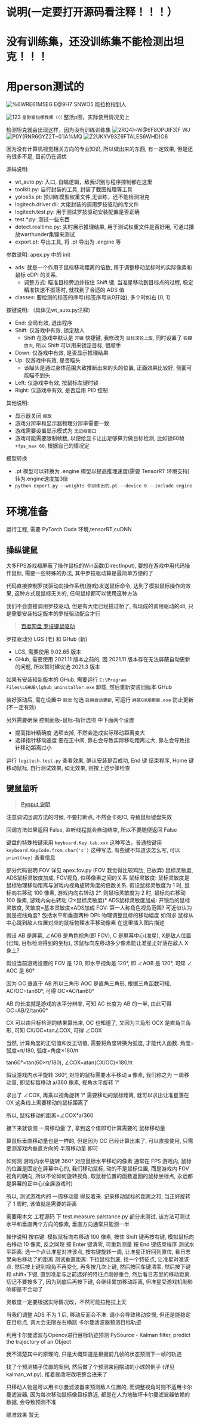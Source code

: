 # 说明(一定要打开源码看注释！！！）
# 没有训练集，还没训练集不能检测出坦克！！！
# 用person测试的
![%6WRE61M5EG E@9H7`SNWO5](https://user-images.githubusercontent.com/101955396/235575092-137cb391-bc70-4897-9cac-92996a9178ff.png)
能拉枪指到人

![123](https://user-images.githubusercontent.com/101955396/235646622-bdff5520-e61f-4691-92e6-28ce674a67df.png)
`星野爱指哪我哪（（（`                   整活p图，实际使用情况见上

检测坦克就会出现这样，因为没有训练训练集
![2RQ4)~W@6F8OPUIF3)F WJ](https://user-images.githubusercontent.com/101955396/235575351-2f84fc2f-37a6-4fcd-b1b0-43fb09fd540f.png)
![P0Y(RNR6GYZ2T$~$0`IA%MQ](https://user-images.githubusercontent.com/101955396/235575471-05ea3bd4-67bf-4828-9563-792ef1b67821.png)
![Z2UKYV93Z6FTALES6WHD)O6](https://user-images.githubusercontent.com/101955396/235575485-2aa5b5a7-eb90-4f8e-8207-a00f54b55cad.png)


因为没有计算机视觉相关方向的专业知识, 所以做出来的东西, 有一定效果, 但是还有很多不足, 目前仍在调优

源码说明:

- wt_auto.py: 入口, 自瞄逻辑，敌我识别与程序控制都在这里
- toolkit.py: 自行封装的工具, 封装了截图推理等工具
- yolos5s.pt: 预训练模型权重文件,无训练，还不能检测坦克
- logitech.driver.dll: 大佬封装的调用罗技驱动的库文件
- logitech.test.py: 用于测试罗技驱动安装配置是否正确
- test.*.py: 测试一些东西
- detect.realtime.py: 实时展示推理结果, 用于测试权重文件是否好用, 可通过播放warthunder集锦来测试
- export.pt: 导出工具, 将 .pt 导出为 .engine 等

参数说明: apex.py 中的 init

- ads: 就是一个作用于鼠标移动距离的倍数, 用于调整移动鼠标时的实际像素和鼠标 eDPI 的关系. 
  - 调整方式: 瞄准目标旁边并按住 Shift 键, 当准星移动到目标点的过程, 稳定精准快速不振荡时, 就找到了合适的 ADS 值
- classes: 要检测的标签的序号(标签序号从0开始), 多个时如右 [0, 1]

按键说明:        （具体见wt_auto.py注释)

- End: 全局有效, 退出程序
- Shift: 仅游戏中有效, 锁定敌人
  - Shift 在游戏中默认是 `开镜` 快捷键, 我修改为 `鼠标滚轮上旋`, 同时设置了 `右键放大`, 所以 Shift 可以用来锁定目标, 很顺手
- Down: 仅游戏中有效, 是否显示推理结果
- Up: 仅游戏中有效, 是否瞄头
  - 该瞄头是通过身体范围大致推断出来的头的位置, 正面效果比较好, 侧面可能瞄不到头
- Left: 仅游戏中有效, 按鼠标左键时锁
- Right: 仅游戏中有效, 是否启用 PID 控制

其他说明:

- 显示器关闭 `缩放`
- 游戏分辨率和显示器物理分辨率需要一致
- 游戏需要设置显示模式为 `无边框窗口`
- 游戏可能需要限制帧数, 以便给显卡让出足够算力做目标检测, 比如锁60帧 `+fps_max 60`, 根据自己的情况定

模型转换

- .pt 模型可以转换为 .engine 模型以提高推理速度(需要 TensorRT 环境支持)           转为.engine速度加3倍
- `python export.py --weights 你训练出的.pt --device 0 --include engine`

# 环境准备

运行工程, 需要 PyTorch Cuda 环境,tensorRT,cuDNN



## 操纵键鼠

大多FPS游戏都屏蔽了操作鼠标的Win函数(DirectInput), 要想在游戏中用代码操作鼠标, 需要一些特殊的办法, 其中罗技驱动算是最简单方便的了

代码直接控制罗技驱动向操作系统(游戏)发送鼠标命令, 达到了模拟鼠标操作的效果, 这种方式是鼠标无关的, 任何鼠标都可以使用这种方法

我们不会直接调用罗技驱动, 但是有大佬已经搭过桥了, 有现成的调用驱动的dll, 只是需要安装指定版本的罗技驱动配合才行

> [百度网盘 罗技键鼠驱动](https://pan.baidu.com/s/1VkE2FQrNEOOkW6tCOLZ-kw?pwd=yh3s)

罗技驱动分 LGS (老) 和 GHub (新)

- LGS, 需要使用 9.02.65 版本
- GHub, 需要使用 2021.11 版本之前的, 因 2021.11 版本存在无法屏蔽自动更新的问题, 所以暂时建议选 2021.3 版本

如果有安装较新版本的 GHub, 需要运行 `C:\Program Files\LGHUB\lghub_uninstaller.exe` 卸载, 然后重新安装旧版本 GHub

装好驱动后, 需在设置中 `取消` 勾选 `启用自动更新`, 可运行 `屏蔽GHUB更新.exe` 防止更新(不一定有效)

另外需要确保 控制面板-鼠标-指针选项 中下面两个设置

- 提高指针精确度 选项去掉, 不然会造成实际移动距离变大
- 选择指针移动速度 要在正中间, 靠右会导致实际移动距离过大, 靠左会导致指针移动距离过小

运行 `logitech.test.py` 查看效果, 确认安装是否成功, End 键 结束程序, Home 键 移动鼠标, 自行测试效果, 如无效果, 则按上述步骤检查

## 键鼠监听

> [Pynput 说明](https://pypi.org/project/pynput/)

注意调试回调方法的时候, 不要打断点, 不然会卡死IO, 导致鼠标键盘失效

回调方法如果返回 False, 监听线程就会自动结束, 所以不要随便返回 False

键盘的特殊按键采用 `keyboard.Key.tab.xxx` 这种写法，普通按键用 `keyboard.KeyCode.from_char('c')` 这种写法, 有些键不知道该怎么写, 可以 `print(key)` 查看信息

部分代码说明
FOV 详见 apex.fov.py (FOV 我觉得比较鸡肋, 已放弃)
鼠标灵敏度, ADS鼠标灵敏度加成, FOV视角, 位移像素之间的关系
鼠标灵敏度: 鼠标灵敏度是鼠标物理移动距离与游戏内视角旋转角度的倍数关系. 假设鼠标灵敏度为 1 时, 鼠标向右移动 100 像素, 游戏内向右转动 2°. 则鼠标灵敏度为 2 时, 鼠标向右移动 100 像素, 游戏内向右转动 (2×鼠标灵敏度)°
ADS鼠标灵敏度加成: 开镜后的鼠标灵敏度, 灵敏度=基本灵敏度×ADS加成
FOV: 第一人称角色视角范围? 可近似认为就是视线角度? 包括水平和垂直两种
DPI: 物理调整鼠标的移动幅度
如何求 鼠标从中心跳到敌人位置对应的鼠标物理水平移动像素
在这里插入图片描述

假设 AB 是屏幕, ∠AOB 是角色视角(即 FOV), C 是屏幕中心(准星), X是敌人位置(已知, 目标检测得到的坐标), 求鼠标向左移动多少像素能让准星正好落在敌人 X 身上?

假设当前游戏设置的 FOV 是 120, 即水平视角是 120°, 即 ∠AOB 是 120°, 可知 ∠ AOC 是 60°

因为 OC 垂直于 AB 所以三角形 AOC 是直角三角形, 根据三角函数可知, AC/OC=tan60°, 可得 OC=AC/tan60°

AB 的长度就是游戏的水平分辨率, 可知 AC 长度为 AB 的一半, 由此可得 OC=AB/2/tan60°

CX 可以由目标检测的结果算出来, OC 也知道了, 又因为三角形 OCX 是直角三角形, 可知 CX/OC=tan∠COX, 可得 ∠COX

当然, 计算角度的正切值和反正切值, 需要将角度转换为弧度, 才能代入函数. 角度=弧度×π/180, 弧度=角度×180/π

tan60°=tan(60×π/180), ∠COX=atan(CX/OC)×180/π

假设游戏内水平旋转 360°, 对应的鼠标需要水平移动 a 像素, 我们称之为 一周移动量, 即鼠标每移动 a/360 像素, 视角水平旋转 1°

求出了 ∠COX, 再乘以视角旋转 1° 需要移动的鼠标距离, 就可以求出让准星落在 OX 这条线上需要移动的鼠标距离了

所以, 鼠标移动的距离=∠COX*a/360

接下来就该测 一周移动量 了, 拿到这个值即可计算需要的 鼠标移动量

算鼠标垂直移动量也是一样的, 但是因为 OC 已经计算出来了, 可以直接使用, 只需要测游戏内垂直方向的 半周移动量 即可

如何测 游戏内水平旋转 360° 对应鼠标水平移动的像素
通常在 FPS 游戏内, 鼠标的位置是固定在屏幕中心的, 我们移动鼠标, 动的不是鼠标位置, 而是游戏内 FOV 视角的朝向, 所以不论如何旋转视角, 取鼠标位置的函数返回的鼠标坐标点, 永远都是屏幕的正中心(全屏游戏时)

所以, 测试游戏内的 一周移动量 得反着来. 记录移动鼠标的距离之和, 当正好旋转了 1 周时, 该值就是需要的距离

需要用本文 工程源码 下 test.measure.palstance.py 部分来测试, 该方法可测试水平和垂直两个方向的像素, 垂直方向通常只能测一半

操作说明
按右键: 模拟鼠标向右移动 100 像素, 按住 Shift 键再按右键, 模拟鼠标向右移动 10 像素, 反之同理
按 Enter 键清零, 可重新测量
按 End 键结束程序
测试水平距离: 选一个点让准星对准该点, 按右键旋转一周, 让准星正好回到原位, 看日志里向右移动了的距离
测试垂直距离: 下拉鼠标到底, 找一个特征点, 让准星对准该点. 然后按上键到视角不再变化, 再多按几次上键, 然后按回车键清零, 然后按下键和 shift+下键, 直到准星与之前选好的特征点刚好重合, 然后看日志里的移动距离. 切记不要按多了, 因为到底后再按下键, 会继续累加移动距离, 但准星受游戏机制影响却是不会动了

灵敏度一定要根据实际情况改，不然可能拉枪拉上天



当我们调整 ADS 不为 1 后, 移动反而会不准. 调小会导致移动变慢, 但还是能稳定在目标点, 调大会无限左右横跳
卡尔曼滤波器预测目标轨迹

利用卡尔曼滤波与Opencv进行目标轨迹预测
PySource - Kalman filter, predict the trajectory of an Object

我不清楚其中的原理的, 只是大概知道是根据前几帧的状态预测下一帧的轨迹

找了个预测橘子位置的案例, 然后做了个预测来回摆动的小球的例子 (详见 kalman_wt.py), 接着就改吧改吧整合进来了

只移动人物是可以用卡尔曼滤波器来预测敌人位置的, 而调整视角时则不适用卡尔曼滤波器, 因为每次移动鼠标像目标靠近, 都是在人为地破坏卡尔曼滤波器依赖的数据, 会导致预测不准

瞄准效果
暂无

